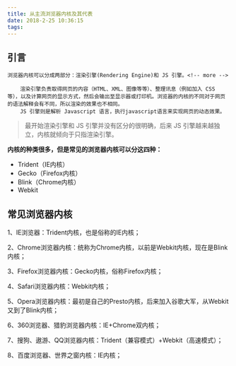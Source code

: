 ```yaml
---
title: 从主流浏览器内核及其代表
date: 2018-2-25 10:36:15
tags:
---
```


## 引言 ##

    浏览器内核可以分成两部分：渲染引擎(Rendering Engine)和 JS 引擎。<!-- more -->

        渲染引擎负责取得网页的内容（HTML、XML、图像等等）、整理讯息（例如加入 CSS 等），以及计算网页的显示方式，然后会输出至显示器或打印机。浏览器的内核的不同对于网页的语法解释会有不同，所以渲染的效果也不相同。
        JS 引擎则是解析 Javascript 语言，执行javascript语言来实现网页的动态效果。
    
    

> 最开始渲染引擎和 JS 引擎并没有区分的很明确，后来 JS 引擎越来越独立，内核就倾向于只指渲染引擎。

**内核的种类很多，但是常见的浏览器内核可以分这四种：**

 - Trident（IE内核）
 - Gecko（Firefox内核）
 - Blink（Chrome内核）
 - Webkit

## 常见浏览器内核 ##

1、IE浏览器：Trident内核，也是俗称的IE内核；

2、Chrome浏览器内核：统称为Chrome内核，以前是Webkit内核，现在是Blink内核；

3、Firefox浏览器内核：Gecko内核，俗称Firefox内核；

4、Safari浏览器内核：Webkit内核；

5、Opera浏览器内核：最初是自己的Presto内核，后来加入谷歌大军，从Webkit又到了Blink内核；

6、360浏览器、猎豹浏览器内核：IE+Chrome双内核；

7、搜狗、遨游、QQ浏览器内核：Trident（兼容模式）+Webkit（高速模式）；

8、百度浏览器、世界之窗内核：IE内核；



